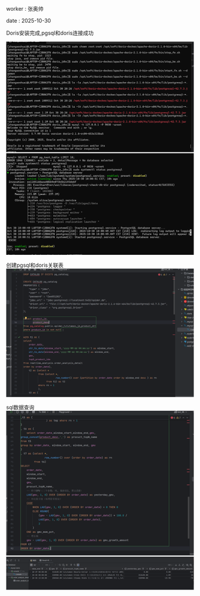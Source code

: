 worker : 张奥帅

date : 2025-10-30

Doris安装完成,pgsql和doris连接成功

![img.png](img.png)
![img_1.png](img_1.png)

创建pgsql和doris关联表
![img_2.png](img_2.png)

sql数据查询
![img_3.png](img_3.png)
![img_4.png](img_4.png)